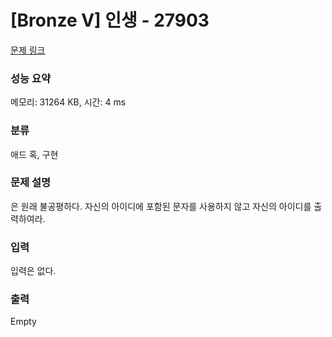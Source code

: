 # [Bronze V] 인생 - 27903 

[문제 링크](https://www.acmicpc.net/problem/27903) 

### 성능 요약

메모리: 31264 KB, 시간: 4 ms

### 분류

애드 혹, 구현

### 문제 설명

<p>은 원래 불공평하다. 자신의 아이디에 포함된 문자를 사용하지 않고 자신의 아이디를 출력하여라.</p>

### 입력 

 <p>입력은 없다.</p>

### 출력 

 Empty

